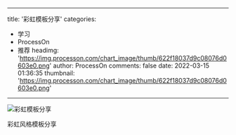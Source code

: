 
---
title: '彩虹模板分享'
categories: 
 - 学习
 - ProcessOn
 - 推荐
headimg: 'https://img.processon.com/chart_image/thumb/622f18037d9c08076d0603e0.png'
author: ProcessOn
comments: false
date: 2022-03-15 01:36:35
thumbnail: 'https://img.processon.com/chart_image/thumb/622f18037d9c08076d0603e0.png'
---

<div>   
<img class="thumb" alt="彩虹模板分享" src="https://img.processon.com/chart_image/thumb/622f18037d9c08076d0603e0.png" referrerpolicy="no-referrer">
<p>彩虹风格模板分享</p>  
</div>
            